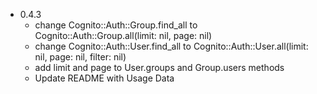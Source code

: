 + 0.4.3
  - change Cognito::Auth::Group.find_all to Cognito::Auth::Group.all(limit: nil, page: nil)
  - change Cognito::Auth::User.find_all to Cognito::Auth::User.all(limit: nil, page: nil, filter: nil)
  - add limit and page to User.groups and Group.users methods
  - Update README with Usage Data
  
